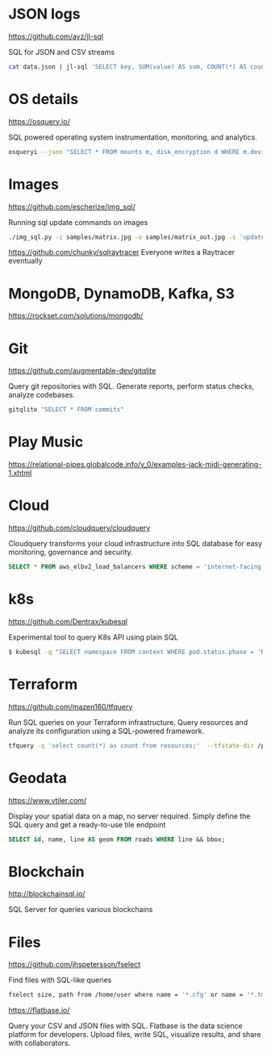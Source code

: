 # JSON logs
https://github.com/avz/jl-sql

SQL for JSON and CSV streams

```sh
cat data.json | jl-sql 'SELECT key, SUM(value) AS sum, COUNT(*) AS count GROUP BY key'
```

# OS details
https://osquery.io/

SQL powered operating system instrumentation, monitoring, and analytics.

```sh
osqueryi --json "SELECT * FROM mounts m, disk_encryption d WHERE m.device_alias = d.name AND d.encrypted = 0;"
```

# Images
https://github.com/escherize/img_sql/

Running sql update commands on images

```sh
./img_sql.py -i samples/matrix.jpg -o samples/matrix_out.jpg -s 'update pixels set r = g, b = r, g = b where x > 700'
```

https://github.com/chunky/sqlraytracer
Everyone writes a Raytracer eventually

# MongoDB, DynamoDB, Kafka, S3
https://rockset.com/solutions/mongodb/


# Git
https://github.com/augmentable-dev/gitqlite

Query git repositories with SQL. Generate reports, perform status checks, analyze codebases.

```sh
gitqlite "SELECT * FROM commits"
```


# Play Music
https://relational-pipes.globalcode.info/v_0/examples-jack-midi-generating-1.xhtml

# Cloud
https://github.com/cloudquery/cloudquery

Cloudquery transforms your cloud infrastructure into SQL database for easy monitoring, governance and security.

```sql
SELECT * FROM aws_elbv2_load_balancers WHERE scheme = 'internet-facing'
```

# k8s
https://github.com/Dentrax/kubesql

Experimental tool to query K8s API using plain SQL

```sh
$ kubesql -q "SELECT namespace FROM context WHERE pod.status.phase = 'Running'"
```

# Terraform
https://github.com/mazen160/tfquery

Run SQL queries on your Terraform infrastructure. Query resources and analyze its configuration using a SQL-powered framework.

```sh
tfquery -q 'select count(*) as count from resources;'  --tfstate-dir /path/to/terraform-states
```


# Geodata
https://www.vtiler.com/

Display your spatial data on a map, no server required. Simply define the SQL query and get a ready-to-use tile endpoint

```sql 
SELECT id, name, line AS geom FROM roads WHERE line && bbox;
```

# Blockchain
http://blockchainsql.io/

SQL Server for queries various blockchains


# Files
https://github.com/jhspetersson/fselect

Find files with SQL-like queries

```sh
fselect size, path from /home/user where name = '*.cfg' or name = '*.tmp'
```

https://flatbase.io/

Query your CSV and JSON files with SQL.
Flatbase is the data science platform for developers. Upload files, write SQL, visualize results, and share with collaborators.